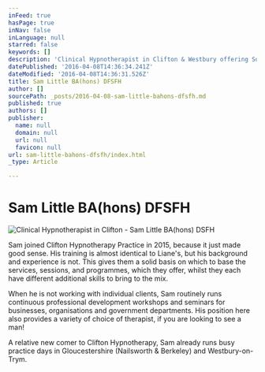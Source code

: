 ```yaml
---
inFeed: true
hasPage: true
inNav: false
inLanguage: null
starred: false
keywords: []
description: 'Clinical Hypnotherapist in Clifton & Westbury offering Solution Focused hypnotherapy, Psychotherapy and Coaching.'
datePublished: '2016-04-08T14:36:34.241Z'
dateModified: '2016-04-08T14:36:31.526Z'
title: Sam Little BA(hons) DFSFH
author: []
sourcePath: _posts/2016-04-08-sam-little-bahons-dfsfh.md
published: true
authors: []
publisher:
  name: null
  domain: null
  url: null
  favicon: null
url: sam-little-bahons-dfsfh/index.html
_type: Article

---
```

# Sam Little BA(hons) DFSFH
![Clinical Hypnotherapist in Clifton - Sam Little BA(hons) DSFH](https://the-grid-user-content.s3-us-west-2.amazonaws.com/35df3385-a67d-4ad7-a6d0-63473e76779d.jpg)

Sam joined Clifton Hypnotherapy Practice in 2015, because it just made good sense.  His training is almost identical to Liane's, but his background and experience is not.  This gives them a solid basis on which to base the services, sessions, and programmes, which they offer, whilst they each have different additional skills to bring to the mix.

When he is not working with individual clients, Sam routinely runs continuous professional development workshops and seminars for businesses, organisations and government departments.  His position here also provides a variety of choice of therapist, if you are looking to see a man!

A relative new comer to Clifton Hypnotherapy, Sam already runs busy practice days in Gloucestershire (Nailsworth & Berkeley) and Westbury-on-Trym.